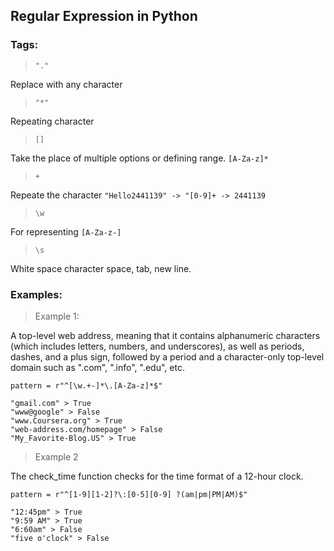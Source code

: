 ## Regular Expression in Python
  
### Tags:
>```"."```   
 
Replace with any character   

>```"*"```    

Repeating character  

>```[]```  

Take the place of multiple options or defining range. ```[A-Za-z]*```

>```+```  

Repeate the character ```"Hello2441139" -> "[0-9]+ -> 2441139```

>```\w```

For representing ```[A-Za-z-]```


>```\s```  
  
 White space character space, tab, new line.
 
 
 ### Examples:
 > Example 1:  

A top-level web address, meaning that it contains alphanumeric characters (which includes letters, numbers, and underscores), as well as periods, dashes, and a plus sign, followed by a period and a character-only top-level domain such as ".com", ".info", ".edu", etc.   
```
pattern = r"^[\w.+-]*\.[A-Za-z]*$"

"gmail.com" > True
"www@google" > False
"www.Coursera.org" > True
"web-address.com/homepage" > False
"My_Favorite-Blog.US" > True
``` 

> Example 2

The check_time function checks for the time format of a 12-hour clock.

```
pattern = r"^[1-9][1-2]?\:[0-5][0-9] ?(am|pm|PM|AM)$"

"12:45pm" > True
"9:59 AM" > True
"6:60am" > False
"five o'clock" > False
```
 

